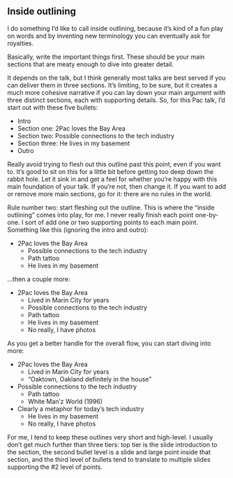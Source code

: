 ## Inside outlining
I do something I’d like to call inside outlining, because it’s kind of a fun play on words and by inventing new terminology you can eventually ask for royalties.

Basically, write the important things first. These should be your main sections that are meaty enough to dive into greater detail.

It depends on the talk, but I think generally most talks are best served if you can deliver them in three sections. It’s limiting, to be sure, but it creates a much more cohesive narrative if you can lay down your main argument with three distinct sections, each with supporting details. So, for this Pac talk, I’d start out with these five bullets:
- Intro
- Section one: 2Pac loves the Bay Area
- Section two: Possible connections to the tech industry
- Section three: He lives in my basement
- Outro

Really avoid trying to flesh out this outline past this point, even if you want to. It’s good to sit on this for a little bit before getting too deep down the rabbit hole. Let it sink in and get a feel for whether you’re happy with this main foundation of your talk. If you’re not, then change it. If you want to add or remove more main sections, go for it: there are no rules in the world.


Rule number two: start fleshing out the outline. This is where the “inside outlining” comes into play, for me. I never really finish each point one-by-one. I sort of add one or two supporting points to each main point. Something like this (ignoring the intro and outro):

- 2Pac loves the Bay Area
  - Possible connections to the tech industry
  - Path tattoo
  - He lives in my basement


…then a couple more:

- 2Pac loves the Bay Area
  - Lived in Marin City for years
  - Possible connections to the tech industry
  - Path tattoo
  - He lives in my basement
  - No really, I have photos

As you get a better handle for the overall flow, you can start diving into more:

- 2Pac loves the Bay Area
  - Lived in Marin City for years
  - “Oaktown, Oakland definitely in the house”
- Possible connections to the tech industry
  - Path tattoo
  - White Man’z World (1996)
- Clearly a metaphor for today’s tech industry
  - He lives in my basement
  - No really, I have photos

For me, I tend to keep these outlines very short and high-level. I usually don’t get much further than three tiers: top tier is the slide introduction to the section, the second bullet level is a slide and large point inside that section, and the third level of bullets tend to translate to multiple slides supporting the #2 level of points.
